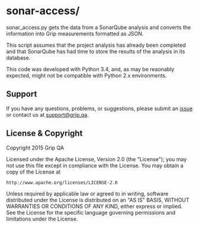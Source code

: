 sonar-access/
=========================
sonar_access.py gets the data from a SonarQube analysis and converts the
information into Grip measurements formatted as JSON.

This script assumes that the project analysis has already been completed and
that SonarQube has had time to store the results of the analysis in its
database.

This code was developed with Python 3.4, and, as may be reaonably expected,
might not be compatible with Python 2.x environments.

Support
----------------------

If you have any questions, problems, or suggestions, please submit an
[issue](../../../issues) or contact us at support@grip.qa.

License & Copyright
----------------------

Copyright 2015 Grip QA

Licensed under the Apache License, Version 2.0 (the "License");
you may not use this file except in compliance with the License.
You may obtain a copy of the License at

    http://www.apache.org/licenses/LICENSE-2.0

Unless required by applicable law or agreed to in writing, software
distributed under the License is distributed on an "AS IS" BASIS,
WITHOUT WARRANTIES OR CONDITIONS OF ANY KIND, either express or implied.
See the License for the specific language governing permissions and
limitations under the License.

